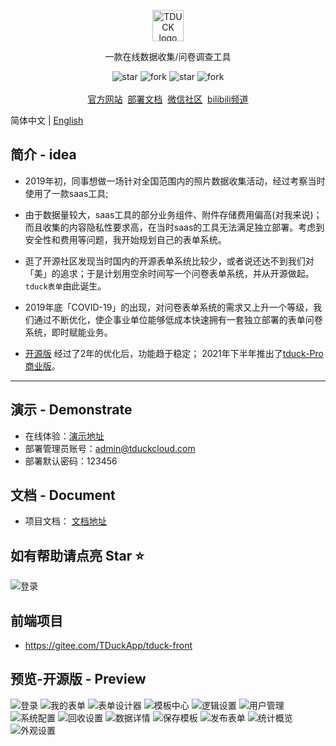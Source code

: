 <p align="center">
    <a href="https://www.tduckcloud.com" target="_blank" rel="noopener noreferrer">
        <img style="margin-bottom: 0px;" width="50px" src="https://oss.tduckcloud.com/lading-image/ICO-icon.png" alt="TDUCK logo" />
    </a>
</p>

<p align="center">一款在线数据收集/问卷调查工具</p>

<p align="center">
    <img src='https://gitee.com/TDuckApp/tduck-platform/badge/star.svg?theme=dark' alt='star'></img>
    <img src='https://gitee.com/TDuckApp/tduck-platform/badge/fork.svg?theme=dark' alt='fork'></img>
    <img src='https://img.shields.io/github/stars/tduckcloud/tduck-platform?style=social' alt='star'></img>
    <img src='https://img.shields.io/github/forks/tduckcloud/tduck-platform?style=social' alt='fork'></img>
    <br />
    <br />   
    <a href="https://www.tduckcloud.com/" target="_blank">官方网站</a>&nbsp;
    <a href="https://doc.tduckcloud.com"  target="_blank" >部署文档</a>&nbsp;
    <a href="https://pro.tduckcloud.com/s/QUiDSKq8" target="_blank">微信社区</a>&nbsp;
    <a href="https://space.bilibili.com/409825300" target="_blank">bilibili频道</a>
</p>


简体中文 |  [English](./README_en.md)

## 简介 - idea

- 2019年初，同事想做一场针对全国范围内的照片数据收集活动，经过考察当时使用了一款saas工具;

- 由于数据量较大，saas工具的部分业务组件、附件存储费用偏高(对我来说)；而且收集的内容隐私性要求高，在当时saas的工具无法满足独立部署。考虑到安全性和费用等问题，我开始规划自己的表单系统。

- 逛了开源社区发现当时国内的开源表单系统比较少，或者说还达不到我们对「美」的追求；于是计划用空余时间写一个问卷表单系统，并从开源做起。```tduck表单```由此诞生。

- 2019年底「COVID-19」的出现，对问卷表单系统的需求又上升一个等级，我们通过不断优化，使企事业单位能够低成本快速拥有一套独立部署的表单问卷系统，即时赋能业务。

- [开源版](https://demo.tduckapp.com) 经过了2年的优化后，功能趋于稳定； 2021年下半年推出了[tduck-Pro商业版](https://pro.tduckcloud.com)。


------------------------------

## 演示 - Demonstrate

- 在线体验：<a href="http://www.tduckcloud.com" target="_blank">演示地址</a>
- 部署管理员账号：admin@tduckcloud.com
- 部署默认密码：123456

## 文档 - Document
- 项目文档： <a href="https://doc.tduckcloud.com" target="_blank">文档地址</a>

##  如有帮助请点亮 Star ⭐️
![登录](readmeImages/star.gif)

## 前端项目
- https://gitee.com/TDuckApp/tduck-front

## 预览-开源版 - Preview

![登录](readmeImages/screely-1680875090915.png)
![我的表单](readmeImages/screely-1680873937150.png)
![表单设计器](readmeImages/screely-1680873554938.png)
![模板中心](readmeImages/screely-1680874308945.png)
![逻辑设置](readmeImages/screely-1680873488767.png)
![用户管理](readmeImages/screely-1680874985938.png)
![系统配置](readmeImages/screely-1680874351097.png)
![回收设置](readmeImages/screely-1680873612592.png)
![数据详情](readmeImages/screely-1680873703554.png)
![保存模板](readmeImages/screely-1680873844396.png)
![发布表单](readmeImages/screely-1680873661475.png)
![统计概览](readmeImages/screely-1680873817576.png)
![外观设置](readmeImages/screely-1680873577743.png)


